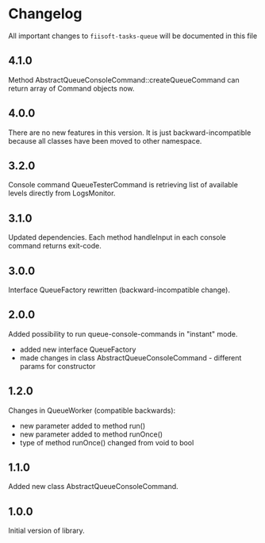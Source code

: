 # Changelog

All important changes to `fiisoft-tasks-queue` will be documented in this file

## 4.1.0

Method AbstractQueueConsoleCommand::createQueueCommand can return array of Command objects now.

## 4.0.0

There are no new features in this version.
It is just backward-incompatible because all classes have been moved to other namespace.

## 3.2.0

Console command QueueTesterCommand is retrieving list of available levels directly from LogsMonitor.

## 3.1.0

Updated dependencies. Each method handleInput in each console command 
returns exit-code.

## 3.0.0

Interface QueueFactory rewritten (backward-incompatible change). 

## 2.0.0

Added possibility to run queue-console-commands in "instant" mode.
 - added new interface QueueFactory
 - made changes in class AbstractQueueConsoleCommand - different params for constructor

## 1.2.0

Changes in QueueWorker (compatible backwards):
 - new parameter added to method run()
 - new parameter added to method runOnce()
 - type of method runOnce() changed from void to bool

## 1.1.0

Added new class AbstractQueueConsoleCommand.

## 1.0.0

Initial version of library.